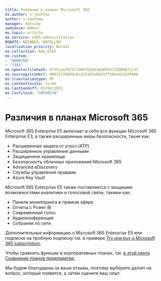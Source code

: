 ```yaml
---
title: Различия в планах Microsoft 365
ms.author: v-jmathew
author: v-jmathew
manager: dansimp
audience: Admin
ms.topic: article
ms.service: o365-administration
ROBOTS: NOINDEX, NOFOLLOW
localization_priority: Normal
ms.collection: Adm_O365
ms.custom:
- "9000760"
- "7391"
ms.openlocfilehash: bf35cee7bf3f1d6b761043be865dc35d80071c32
ms.sourcegitcommit: 4883f1f89d4c6ca23161e9a43ff206ad21d4f09b
ms.translationtype: MT
ms.contentlocale: ru-RU
ms.lasthandoff: 03/08/2021
ms.locfileid: "50530119"
---
```

# <a name="microsoft-365-enterprise-plan-differences"></a>Различия в планах Microsoft 365

Microsoft 365 Enterprise E5 включает в себя все функции Microsoft 365 Enterprise E3, а также расширенные меры безопасности, такие как:

- Расширенная защита от угроз (ATP)
- Расширенное управление данными
- Защищенное хранилище
- Безопасность облачных приложений Microsoft 365
- Advanced eDiscovery
- Службы управления правами
- Azure Key Vault

Microsoft 365 Enterprise E5 также поставляется с мощными возможностями аналитики и голосовой связи, такими как:

- Панели мониторинга в прямом эфире
- Отчеты с Power BI
- Современный голос
- Аудиоконференция
- Собрания по сети

Дополнительные информацию о Microsoft 365 Enterprise E5 или подписке на пробную подписку см. в примере [Try или buy a Microsoft 365 subscription.](https://go.microsoft.com/fwlink/?linkid=2099673)

Чтобы сравнить функции в корпоративных планах, см. [в этой ленте Сравнение планов предприятия.](https://go.microsoft.com/fwlink/?linkid=2097200)

Мы будем благодарны за ваши отзывы, поэтому выберите да/нет на вопрос, который появится, а затем оцените ваш опыт.
